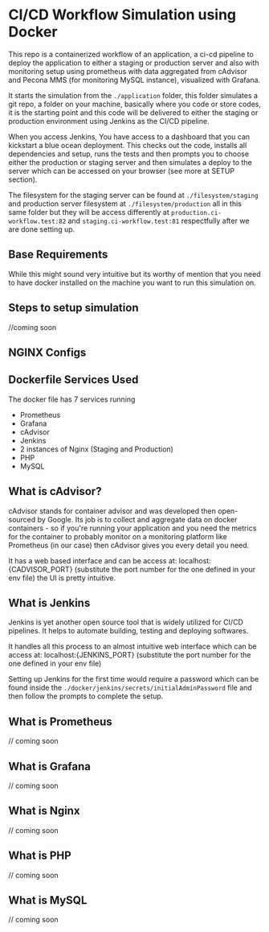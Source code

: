 # CI/CD Workflow Simulation using Docker

This repo is a containerized workflow of an application, a ci-cd pipeline to deploy the application
to either a staging or production server and also with monitoring setup using prometheus with 
data aggregated from cAdvisor and Pecona MMS (for monitoring MySQL instance), visualized with Grafana.

It starts the simulation from the `./application` folder, this folder simulates a git repo, a folder
on your machine, basically where you code or store codes, it is the starting point and this code will be
delivered to either the staging or production environment using Jenkins as the CI/CD pipeline.

When you access Jenkins, You have access to a dashboard that you can kickstart a blue ocean deployment. 
This checks out the code, installs all dependencies and setup, runs the tests and then prompts you to 
choose either the production or staging server and then simulates a deploy to the server which can be 
accessed on your browser (see more at SETUP section). 

The filesystem for the staging server can be found at `./filesystem/staging` and production server 
filesystem at `./filesystem/production` all in this same folder but they will be access differently at
`production.ci-workflow.test:82` and `staging.ci-workflow.test:81` respectfully after we are done setting up.

## Base Requirements
While this might sound very intuitive but its worthy of mention that you need to have docker installed
on the machine you want to run this simulation on.

## Steps to setup simulation
//coming soon

## NGINX Configs

## Dockerfile Services Used

The docker file has 7 services running

- Prometheus
- Grafana
- cAdvisor
- Jenkins
- 2 instances of Nginx (Staging and Production)
- PHP
- MySQL

## What is cAdvisor?

cAdvisor stands for container advisor and was developed then open-sourced by Google.
Its job is to collect and aggregate data on docker containers - so if you're running your
application and you need the metrics for the container to probably monitor on a monitoring
platform like Prometheus (in our case) then cAdvisor gives you every detail you need.

It has a web based interface and can be access at: localhost:{CADVISOR_PORT} (substitute the port number for the one defined in your env file)
the UI is pretty intuitive.

## What is Jenkins

Jenkins is yet another open source tool that is widely utilized for CI/CD pipelines. It helps to automate
building, testing and deploying softwares.

It handles all this process to an almost intuitive web interface which can be access at: localhost:{JENKINS_PORT} (substitute the port number for the one defined in your env file)

Setting up Jenkins for the first time would require a password which can be found inside the `./docker/jenkins/secrets/initialAdminPassword` file 
and then follow the prompts to complete the setup.

## What is Prometheus
// coming soon

## What is Grafana
// coming soon

## What is Nginx
// coming soon

## What is PHP
// coming soon

## What is MySQL
// coming soon
